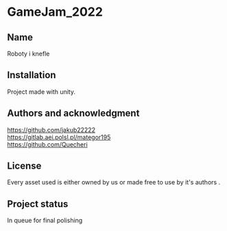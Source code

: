 # GameJam_2022

## Name
Roboty i knefle

## Installation
Project made with unity.

## Authors and acknowledgment
https://github.com/jakub22222 <br />
https://gitlab.aei.polsl.pl/mategor195 <br />
https://github.com/Quecheri <br />


## License
Every asset used is either owned by us or made free to use by it's authors  .

## Project status
In queue for final polishing
